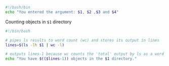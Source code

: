 ```sh
#!/bash/bin
echo "You entered the argument: $1, $2 ,$3 and $4"
```

Counting objects in `$1` directory
```sh
#!/bin/bash

# pipes ls results to word count (wc) and stores its output in lines
lines=$(ls -lh $1 | wc -l)

# outputs lines-1 because wc counts the 'total' output by ls as a word
echo "You have $(($lines-1)) objects in the $1 directory."
```